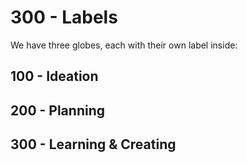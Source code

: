 # 300 - Labels

We have three globes, each with their own label inside:

## 100 - Ideation



## 200 - Planning



## 300 - Learning & Creating


